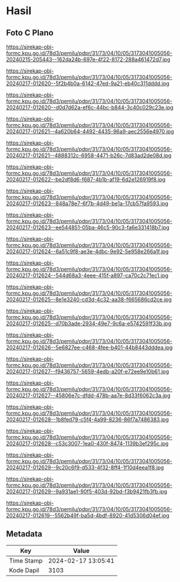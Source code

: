 # Hasil

## Foto C Plano

https://sirekap-obj-formc.kpu.go.id/78d3/pemilu/pdpr/31/73/04/10/05/3173041005056-20240215-205443--162da24b-697e-4f22-8172-288a461472d7.jpg

https://sirekap-obj-formc.kpu.go.id/78d3/pemilu/pdpr/31/73/04/10/05/3173041005056-20240217-012620--5f2b4b0a-6142-47ed-9a21-eb40c311dddd.jpg

https://sirekap-obj-formc.kpu.go.id/78d3/pemilu/pdpr/31/73/04/10/05/3173041005056-20240217-012620--d0d7d62a-ef6c-44bc-b844-3c40c029c23e.jpg

https://sirekap-obj-formc.kpu.go.id/78d3/pemilu/pdpr/31/73/04/10/05/3173041005056-20240217-012621--4a620b64-4492-4435-96a9-aec2556e4970.jpg

https://sirekap-obj-formc.kpu.go.id/78d3/pemilu/pdpr/31/73/04/10/05/3173041005056-20240217-012621--4888312c-6958-4471-b26c-7d83ad2de08d.jpg

https://sirekap-obj-formc.kpu.go.id/78d3/pemilu/pdpr/31/73/04/10/05/3173041005056-20240217-012622--be2df8d6-f687-4b1b-af19-6d2e126919f8.jpg

https://sirekap-obj-formc.kpu.go.id/78d3/pemilu/pdpr/31/73/04/10/05/3173041005056-20240217-012623--848a78e7-6f7b-4d49-be1a-17cb57fa9593.jpg

https://sirekap-obj-formc.kpu.go.id/78d3/pemilu/pdpr/31/73/04/10/05/3173041005056-20240217-012623--ee544851-05ba-46c5-90c3-fa6e331418b7.jpg

https://sirekap-obj-formc.kpu.go.id/78d3/pemilu/pdpr/31/73/04/10/05/3173041005056-20240217-012624--6a51c9f8-ae3e-4dbc-9e92-5e958e266a1f.jpg

https://sirekap-obj-formc.kpu.go.id/78d3/pemilu/pdpr/31/73/04/10/05/3173041005056-20240217-012624--544d68a3-4eee-415f-a897-ca70c2c71ec1.jpg

https://sirekap-obj-formc.kpu.go.id/78d3/pemilu/pdpr/31/73/04/10/05/3173041005056-20240217-012625--8e1e3240-cd3d-4c32-aa38-f665686cd2ce.jpg

https://sirekap-obj-formc.kpu.go.id/78d3/pemilu/pdpr/31/73/04/10/05/3173041005056-20240217-012625--d70b3ade-2934-49e7-9c6a-e5742591f33b.jpg

https://sirekap-obj-formc.kpu.go.id/78d3/pemilu/pdpr/31/73/04/10/05/3173041005056-20240217-012626--5e6827ee-c468-4fee-b401-44b8443dddea.jpg

https://sirekap-obj-formc.kpu.go.id/78d3/pemilu/pdpr/31/73/04/10/05/3173041005056-20240217-012627--f9436757-5659-4edb-a20f-e72ee9e10b61.jpg

https://sirekap-obj-formc.kpu.go.id/78d3/pemilu/pdpr/31/73/04/10/05/3173041005056-20240217-012627--45806e7c-dfdd-478b-aa7e-8d33f6062c3a.jpg

https://sirekap-obj-formc.kpu.go.id/78d3/pemilu/pdpr/31/73/04/10/05/3173041005056-20240217-012628--1b8fed79-c5f4-4a99-8236-86f7a7486383.jpg

https://sirekap-obj-formc.kpu.go.id/78d3/pemilu/pdpr/31/73/04/10/05/3173041005056-20240217-012628--c53c3007-1ea0-430f-8474-1139b3ef295c.jpg

https://sirekap-obj-formc.kpu.go.id/78d3/pemilu/pdpr/31/73/04/10/05/3173041005056-20240217-012629--9c20c6f9-d533-4f32-8ff4-1f10d4eea1f8.jpg

https://sirekap-obj-formc.kpu.go.id/78d3/pemilu/pdpr/31/73/04/10/05/3173041005056-20240217-012629--9a931ae1-90f5-403d-92bd-f3b9421fb3fb.jpg

https://sirekap-obj-formc.kpu.go.id/78d3/pemilu/pdpr/31/73/04/10/05/3173041005056-20240217-012619--5562b49f-ba5d-4bdf-8920-41d5306d04ef.jpg


## Metadata

| Key        | Value               |
| ---------- | ------------------- |
| Time Stamp | 2024-02-17 13:05:41 |
| Kode Dapil | 3103                |



